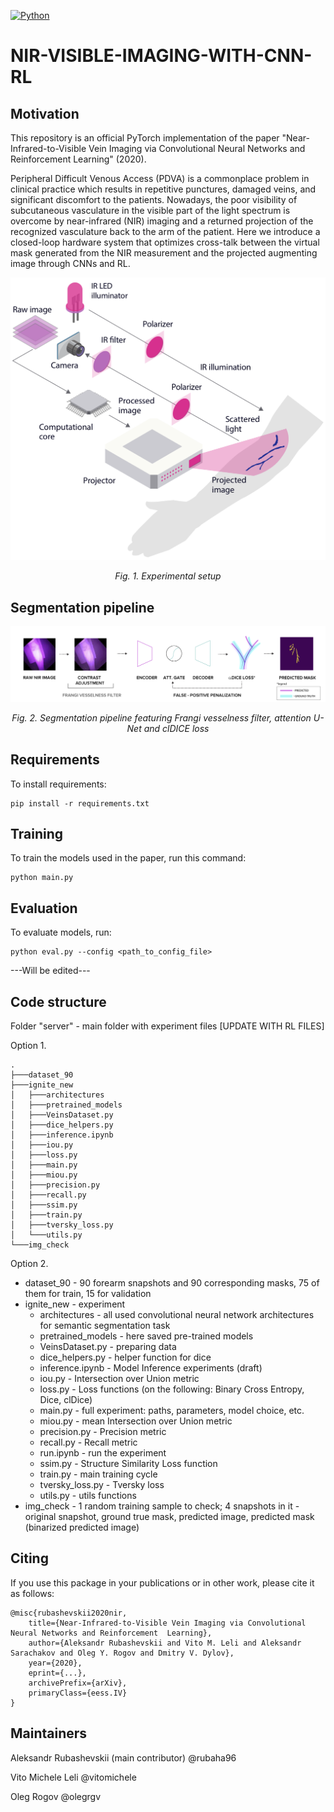 [![Python](https://img.shields.io/badge/python-3.6-blue.svg)](https://python.org)

# NIR-VISIBLE-IMAGING-WITH-CNN-RL
## Motivation
This repository is an official PyTorch implementation of the paper "Near-Infrared-to-Visible Vein Imaging via Convolutional Neural Networks and Reinforcement  Learning" (2020). 

Peripheral Difficult Venous Access (PDVA) is a commonplace problem in clinical practice which results in repetitive punctures, damaged veins, and significant discomfort to the patients. Nowadays, the poor visibility of subcutaneous vasculature in the visible part of the light spectrum is overcome by near-infrared (NIR) imaging and a returned projection of the recognized vasculature back to the arm of the patient. Here we introduce a closed-loop hardware system that optimizes cross-talk between the virtual mask generated from the NIR measurement and the projected augmenting image through CNNs and RL.

![Experimental setup scheme](https://github.com/cviaai/NIR-VISIBLE-IMAGING-WITH-CNN-RL/blob/master/img/Experimental_setup_scheme.png)

</p>
<p align="center">
<em> Fig. 1. Experimental setup </em><br>
</p>

## Segmentation pipeline
![Segmentation pipeline](https://github.com/cviaai/NIR-VISIBLE-IMAGING-WITH-CNN-RL/blob/master/img/Segmentation_pipeline.png)

</p>
<p align="center">
<em> Fig. 2. Segmentation pipeline featuring Frangi vesselness filter, attention U-Net and clDICE loss </em><br>
</p>

## Requirements
To install requirements:

```setup
pip install -r requirements.txt
```

## Training

To train the models used in the paper, run this command:

```train
python main.py
```

## Evaluation

To evaluate models, run:

```eval
python eval.py --config <path_to_config_file>
```
---Will be edited--- 

## Code structure 
Folder "server" - main folder with experiment files
[UPDATE WITH RL FILES]

Option 1.

```
.
├───dataset_90
├───ignite_new
│   ├───architectures
│   ├───pretrained_models
│   ├───VeinsDataset.py
│   ├───dice_helpers.py
│   ├───inference.ipynb
│   ├───iou.py
│   ├───loss.py
│   ├───main.py
│   ├───miou.py
│   ├───precision.py
│   ├───recall.py
│   ├───ssim.py
│   ├───train.py
│   ├───tversky_loss.py
│   └───utils.py
└───img_check
```

Option 2.

* dataset_90 - 90 forearm snapshots and 90 corresponding masks, 75 of them for train, 15 for validation
* ignite_new - experiment
  * architectures - all used convolutional neural network architectures for semantic segmentation task
  * pretrained_models - here saved pre-trained models
  * VeinsDataset.py - preparing data
  * dice_helpers.py - helper function for dice
  * inference.ipynb - Model Inference experiments (draft)
  * iou.py - Intersection over Union metric
  * loss.py - Loss functions (on the following: Binary Cross Entropy, Dice, clDice)
  * main.py - full experiment: paths, parameters, model choice, etc.
  * miou.py - mean Intersection over Union metric
  * precision.py - Precision metric
  * recall.py - Recall metric
  * run.ipynb - run the experiment
  * ssim.py - Structure Similarity Loss function
  * train.py - main training cycle
  * tversky_loss.py - Tversky loss
  * utils.py - utils functions
* img_check - 1 random training sample to check; 4 snapshots in it - original snapshot, ground true mask, predicted image, predicted mask (binarized predicted image)

## Citing
If you use this package in your publications or in other work, please cite it as follows:
```
@misc{rubashevskii2020nir,
    title={Near-Infrared-to-Visible Vein Imaging via Convolutional Neural Networks and Reinforcement  Learning},
    author={Aleksandr Rubashevskii and Vito M. Leli and Aleksandr Sarachakov and Oleg Y. Rogov and Dmitry V. Dylov},
    year={2020},
    eprint={...},
    archivePrefix={arXiv},
    primaryClass={eess.IV}
}
```

## Maintainers
Aleksandr Rubashevskii (main contributor) @rubaha96

Vito Michele Leli @vitomichele

Oleg Rogov @olegrgv
